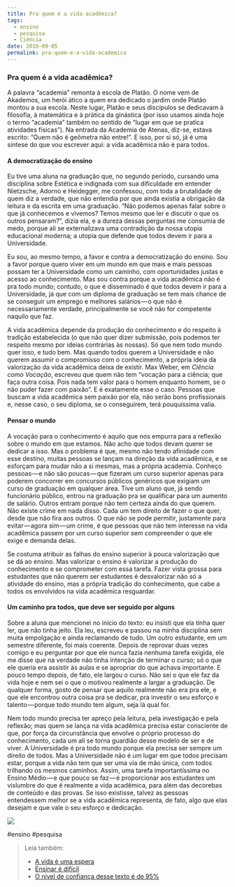 ```yaml
---
title: Pra quem é a vida acadêmica?
tags:
  - ensino
  - pesquisa
  - Ciência
date: 2016-09-05
permalink: pra-quem-e-a-vida-academica
---
```

### Pra quem é a vida acadêmica?

A palavra “academia” remonta à escola de Platão. O nome vem de Akademos, um herói ático a quem era dedicado o jardim onde Platão montou a sua escola. Neste lugar, Platão e seus discípulos se dedicavam à filosofia, à matemática e à prática da ginástica (por isso usamos ainda hoje o termo “academia” também no sentido de “lugar em que se pratica atividades físicas”). Na entrada da Academia de Atenas, diz-se, estava escrito: “Quem não é geômetra não entre!”. E isso, por si só, já é uma síntese do que vou escrever aqui: a vida acadêmica não é para todos.

#### A democratização do ensino

Eu tive uma aluna na graduação que, no segundo período, cursando uma disciplina sobre Estética e indignada com sua dificuldade em entender Nietzsche, Adorno e Heidegger, me confessou, com toda a brutalidade de quem diz a verdade, que não entendia por que ainda existia a obrigação da leitura e da escrita em uma graduação. “Não podemos apenas falar sobre o que já conhecemos e vivemos? Temos mesmo que ler e discutir o que os outros pensaram?”, dizia ela, e a dureza dessas perguntas me consumia de medo, porque ali se externalizava uma contradição da nossa utopia educacional moderna; a utopia que defende que todos devem ir para a Universidade.

Eu sou, ao mesmo tempo, a favor e contra a democratização do ensino. Sou a favor porque quero viver em um mundo em que mais e mais pessoas possam ter a Universidade como um caminho, com oportunidades justas e acesso ao conhecimento. Mas sou contra porque a vida acadêmica não é pra todo mundo; contudo, o que é disseminado é que todos devem ir para a Universidade, já que com um diploma de graduação se tem mais chance de se conseguir um emprego e melhores salários — o que não é necessariamente verdade, principalmente se você não for competente naquilo que faz.

A vida acadêmica depende da produção do conhecimento e do respeito à tradição estabelecida (o que não quer dizer submissão, pois podemos ter respeito mesmo por ideias contrárias às nossas). Só que nem todo mundo quer isso, e tudo bem. Mas quando todos querem a Universidade e não querem assumir o compromisso com o conhecimento, a própria ideia da valorização da vida acadêmica deixa de existir. Max Weber, em _Ciência como Vocação_, escreveu que quem não tem “vocação para a ciência; que faça outra coisa. Pois nada tem valor para o homem enquanto homem, se o não puder fazer com paixão”. E é exatamente esse o caso. Pessoas que buscam a vida acadêmica sem paixão por ela, não serão bons profissionais e, nesse caso, o seu diploma, se o conseguirem, terá pouquíssima valia.

#### Pensar o mundo

A vocação para o conhecimento é aquilo que nos empurra para a reflexão sobre o mundo em que estamos. Não acho que todos devam querer se dedicar a isso. Mas o problema é que, mesmo não tendo afinidade com esse destino, muitas pessoas se lançam na direção da vida acadêmica, e se esforçam para mudar não a si mesmas, mas a própria academia. Conheço pessoas — e não são poucas — que fizeram um curso superior apenas para poderem concorrer em concursos públicos genéricos que exigiam um curso de graduação em qualquer área. Tive um aluno que, já sendo funcionário público, entrou na graduação pra se qualificar para um aumento de salário. Outros entram porque não tem certeza ainda do que querem. Não existe crime em nada disso. Cada um tem direito de fazer o que quer, desde que não fira aos outros. O que não se pode permitir, justamente para evitar — agora sim — um crime, é que pessoas que não tem interesse na vida acadêmica passem por um curso superior sem compreender o que ele exige e demanda delas.

Se costuma atribuir as falhas do ensino superior à pouca valorização que se dá ao ensino. Mas valorizar o ensino é valorizar a produção do conhecimento e se comprometer com essa tarefa. Fazer vista grossa para estudantes que não querem ser estudantes é desvalorizar não só a atividade do ensino, mas a própria tradição do conhecimento, que cabe a todos os envolvidos na vida acadêmica resguardar.

#### Um caminho pra todos, que deve ser seguido por alguns

Sobre a aluna que mencionei no início do texto: eu insisti que ela tinha quer ler, que não tinha jeito. Ela leu, escreveu e passou na minha disciplina sem muita empolgação e ainda reclamando de tudo. Um outro estudante, em um semestre diferente, foi mais coerente. Depois de reprovar duas vezes comigo e eu perguntar por que ele nunca fazia nenhuma tarefa exigida, ele me disse que na verdade não tinha intenção de terminar o curso; só o que ele queria era assistir às aulas e se apropriar do que achava importante. E pouco tempo depois, de fato, ele largou o curso. Não sei o que ele faz da vida hoje e nem sei o que o motivou realmente a largar a graduação. De qualquer forma, gosto de pensar que aquilo realmente não era pra ele, e que ele encontrou outra coisa pra se dedicar, pra investir o seu esforço e talento — porque todo mundo tem algum, seja lá qual for.

Nem todo mundo precisa ter apreço pela leitura, pela investigação e pela reflexão; mas quem se lança na vida acadêmica precisa estar consciente de que, por força da circunstância que envolve o próprio processo do conhecimento, cada um ali se torna guardião desse modelo de ser e de viver. A Universidade é pra todo mundo porque ela precisa ser sempre um direito de todos. Mas a Universidade não é um lugar em que todos precisam estar, porque a vida não tem que ser uma via de mão única, com todos trilhando os mesmos caminhos. Assim, uma tarefa importantíssima no Ensino Médio — e que pouco se faz — é proporcionar aos estudantes um vislumbre do que é realmente a vida acadêmica, para além das decorebas de conteúdo e das provas. Se isso existisse, talvez as pessoas entendessem melhor se a vida acadêmica representa, de fato, algo que elas desejam e que vale o seu esforço e dedicação.

![](https://cdn-images-1.medium.com/max/1000/1*ZpCIAVXbp-ym432PkPZfcQ.png)


#ensino #pesquisa

> Leia também:
> - <a href="/a-vida-e-uma-espera">A vida é uma espera</a>
> - <a href="/ensinar-e-dificil">Ensinar é difícil</a>
> - <a href="/o-nivel-de-confianca-desse-texto-e-de-95">O nível de confiança desse texto é de 95%</a>

